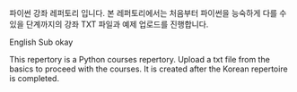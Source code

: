 파이썬 강좌 레퍼토리 입니다. 본 레퍼토리에서는 처음부터 파이썬을 능숙하게 다를 수 있을 단계까지의 강좌 TXT 파일과 예제 업로드를 진행합니다.

English Sub okay

This repertory is a Python courses repertory. Upload a txt file from the basics to proceed with the courses.
It is created after the Korean repertoire is completed.
